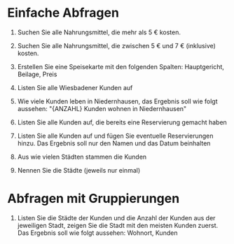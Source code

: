 # Einfache Abfragen

1. Suchen Sie alle Nahrungsmittel, die mehr als 5 € kosten.

2. Suchen Sie alle Nahrungsmittel, die zwischen 5 € und 7 € (inklusive) kosten.

3. Erstellen Sie eine Speisekarte mit den folgenden Spalten: Hauptgericht, Beilage, Preis

4. Listen Sie alle Wiesbadener Kunden auf

5. Wie viele Kunden leben in Niedernhausen, das Ergebnis soll wie folgt aussehen: "{ANZAHL} Kunden wohnen in Niedernhausen"

6. Listen Sie alle Kunden auf, die bereits eine Reservierung gemacht haben

7. Listen Sie alle Kunden auf und fügen Sie eventuelle Reservierungen hinzu. Das Ergebnis soll nur den Namen und das Datum beinhalten

8. Aus wie vielen Städten stammen die Kunden

9. Nennen Sie die Städte (jeweils nur einmal)

# Abfragen mit Gruppierungen
1. Listen Sie die Städte der Kunden und die Anzahl der Kunden aus der jeweiligen Stadt, zeigen Sie die Stadt mit den meisten Kunden zuerst. Das Ergebnis soll wie folgt aussehen: Wohnort, Kunden
